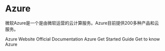 # Azure

微软Azure是一个是由微软运营的云计算服务。Azure目前提供200多种产品和云服务。

<BadgeLink badgeText='Official Website' colorScheme='blue' href='https://azure.microsoft.com/en-us/'>Azure Website</BadgeLink>
<BadgeLink badgeText='Official Documentation' colorScheme='blue' href='https://docs.microsoft.com/en-us/azure/'>Official Documentation</BadgeLink>
<BadgeLink badgeText='Get Started Guide' colorScheme='blue' href='https://azure.microsoft.com/en-ca/get-started/#explore-azure'>Azure Get Started Guide</BadgeLink>
<BadgeLink badgeText='Get to know Azure' colorScheme='blue' href='https://azure.microsoft.com/en-us/explore/'>Get to know Azure</BadgeLink>
